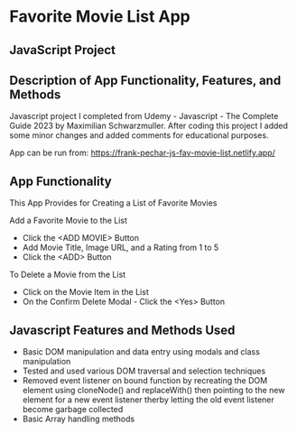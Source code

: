 # Favorite Movie List App
## JavaScript Project
## Description of App Functionality, Features, and Methods

Javascript project I completed from Udemy - Javascript - The Complete Guide 2023 by Maximilian Schwarzmuller. After coding this project I added some minor changes and added comments for educational purposes.

App can be run from: https://frank-pechar-js-fav-movie-list.netlify.app/

## App Functionality

This App Provides for Creating a List of Favorite Movies

Add a Favorite Movie to the List
- Click the &lt;ADD MOVIE&gt; Button</li>
- Add Movie Title, Image URL, and a Rating from 1 to 5
- Click the &lt;ADD&gt; Button

To Delete a Movie from the List</li>
- Click on the Movie Item in the List
- On the Confirm Delete Modal - Click the &lt;Yes&gt; Button

## Javascript Features and Methods Used

- Basic DOM manipulation and data entry using modals and class manipulation
- Tested and used various DOM traversal and selection techniques
- Removed event listener on bound function by recreating the DOM element using cloneNode() and replaceWith() then pointing to the new element for a new event listener therby letting the old event listener become garbage collected
- Basic Array handling methods 
